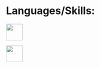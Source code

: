 # Languages/Skills:
<div>

<a href="URL_REDIRECT" target="blank"><img align="center" src="https://user-images.githubusercontent.com/83466001/223192163-a9871dea-6de1-4a10-bc92-766b45044020.svg" height="45" /></a>
  
<a href="URL_REDIRECT" target="blank"><img align="center" src= "https://user-images.githubusercontent.com/83466001/223192623-4b18c1c2-ea8a-4f25-a274-8dc9b48a868d.svg" height="45" /></a>
</div>


